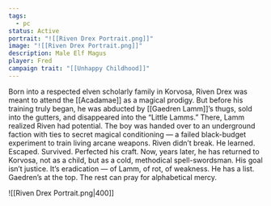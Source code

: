```yaml
---
tags:
  - pc
status: Active
portrait: "![[Riven Drex Portrait.png]]"
image: "![[Riven Drex Portrait.png]]"
description: Male Elf Magus
player: Fred
campaign trait: "[[Unhappy Childhood]]"
---
```

Born into a respected elven scholarly family in Korvosa, Riven Drex was meant to attend the [[Acadamae]] as a magical prodigy. But before his training truly began, he was abducted by [[Gaedren Lamm]]’s thugs, sold into the gutters, and disappeared into the “Little Lamms.” There, Lamm realized Riven had potential. The boy was handed over to an underground faction with ties to secret magical conditioning — a failed black-budget experiment to train living arcane weapons. Riven didn’t break. He learned. Escaped. Survived. Perfected his craft. Now, years later, he has returned to Korvosa, not as a child, but as a cold, methodical spell-swordsman. His goal isn’t justice. It’s eradication — of Lamm, of rot, of weakness. He has a list. Gaedren’s at the top. The rest can pray for alphabetical mercy.     

![[Riven Drex Portrait.png|400]]